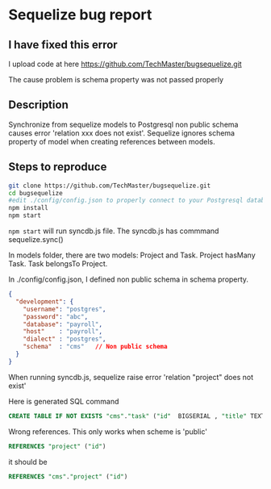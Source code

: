 # Sequelize bug report
## I have fixed this error 

I upload code at here https://github.com/TechMaster/bugsequelize.git

The cause problem is schema property was not passed properly

## Description
 Synchronize from sequelize models to Postgresql non public schema causes error 'relation xxx does not exist'.
 Sequelize ignores schema property of model when creating references between models.
 
 
## Steps to reproduce
```bash
git clone https://github.com/TechMaster/bugsequelize.git
cd bugsequelize
#edit ./config/config.json to properly connect to your Postgresql database
npm install
npm start
```

```npm start``` will run syncdb.js file. The syncdb.js has commmand sequelize.sync()

In models folder, there are two models: Project and Task. Project hasMany Task. Task belongsTo Project.

In ./config/config.json, I defined non public schema in schema property. 
```json
{
  "development": {
    "username": "postgres",
    "password": "abc",
    "database": "payroll",
    "host"    : "payroll",
    "dialect" : "postgres",
    "schema"  : "cms"   // Non public schema
  }
}
```

When running syncdb.js, sequelize raise error 'relation "project" does not exist'

Here is generated SQL command
```sql
CREATE TABLE IF NOT EXISTS "cms"."task" ("id"  BIGSERIAL , "title" TEXT, "project_id" BIGINT REFERENCES "project" ("id") ON DELETE SET NULL ON UPDATE CASCADE, PRIMARY KEY ("id"));
```

Wrong references. This only works when scheme is 'public' 
```sql
REFERENCES "project" ("id")
```
it should be 
```sql
REFERENCES "cms"."project" ("id")
```
